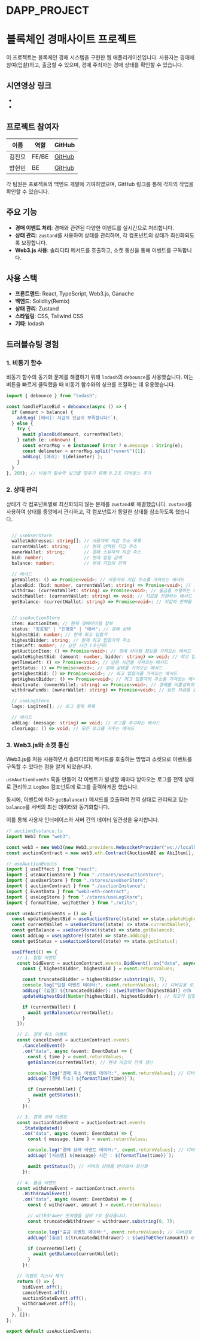 # DAPP_PROJECT
# 블록체인 경매사이트 프로젝트

이 프로젝트는 블록체인 경매 시스템을 구현한 웹 애플리케이션입니다.
사용자는 경매에 참여(입찰)하고, 출금할 수 있으며, 경매 주최자는 경매 상태를 확인할 수 있습니다.

## 시연영상 링크
- [](https://youtu.be/6VNmBCxeCRA)
- [](https://www.youtube.com/watch?v=GR2t5FWPvBY)

## 프로젝트 참여자

| 이름   | 역할  | GitHub                                       |
| ------ | ----- | -------------------------------------------- |
| 김진모 | FE/BE | [GitHub](https://github.com/moriroKim)       |
| 방현민 | BE    | [GitHub](https://github.com/banghyunmin1999) |

각 팀원은 프로젝트의 백엔드 개발에 기여하였으며, GitHub 링크를 통해 각자의 작업을 확인할 수 있습니다.

## 주요 기능

- **경매 이벤트 처리**: 경매와 관련된 다양한 이벤트를 실시간으로 처리합니다.
- **상태 관리**: `zustand`를 사용하여 상태를 관리하며, 각 컴포넌트의 상태가 최신화되도록 보장합니다.
- **Web3.js 사용**: 솔리디티 메서드를 호출하고, 소켓 통신을 통해 이벤트를 구독합니다.

## 사용 스택

- **프론트엔드**: React, TypeScript, Web3.js, Ganache
- **백엔드**: Solidity(Remix)
- **상태 관리**: Zustand
- **스타일링**: CSS, Tailwind CSS
- **기타**: lodash

## 트러블슈팅 경험

### 1. 비동기 함수

비동기 함수의 동기화 문제를 해결하기 위해 `lodash`의 `debounce`를 사용했습니다. 이는 버튼을 빠르게 클릭했을 때 비동기 함수와의 싱크를 조절하는 데 유용했습니다.

```typescript
import { debounce } from "lodash";

const handlePlaceBid = debounce(async () => {
  if (amount > balance) {
    addLog(`[에러]: 지갑의 잔금이 부족합니다!`);
  } else {
    try {
      await placeBid(amount, currentWallet);
    } catch (e: unknown) {
      const errorMsg = e instanceof Error ? e.message : String(e);
      const delimeter = errorMsg.split("revert")[1];
      addLog(`[에러]: ${delimeter}`);
    }
  }
}, 200); // 비동기 함수와 싱크를 맞추기 위해 0.2초 디바운스 추가
```

### 2. 상태 관리

상태가 각 컴포넌트별로 최신화되지 않는 문제를 `zustand`로 해결했습니다. `zustand`를 사용하여 상태를 중앙에서 관리하고, 각 컴포넌트가 동일한 상태를 참조하도록 했습니다.

```typescript

  // useUserStore
  walletAddresses: string[]; // 사용자의 지갑 주소 목록
  currentWallet: string;     // 현재 선택된 지갑 주소
  ownerWallet: string;       // 경매 소유자의 지갑 주소
  bid: number;               // 현재 입찰 금액
  balance: number;           // 현재 지갑의 잔액

  // 메서드
  getWallets: () => Promise<void>; // 사용자의 지갑 주소를 가져오는 메서드
  placeBid: (bid: number, currentWallet: string) => Promise<void>; // 입찰을 수행하는 메서드
  withdraw: (currentWallet: string) => Promise<void>; // 출금을 수행하는 메서드
  switchWallet: (currentWallet: string) => void; // 지갑을 전환하는 메서드
  getBalance: (currentWallet: string) => Promise<void>; // 지갑의 잔액을 가져오는 메서드


  // useAuctionStore
  item: AuctionItem; // 현재 경매아이템 정보
  status: "종료됨" | "진행중" | "에러"; // 경매 상태
  highestBid: number; // 현재 최고 입찰가
  highestBidder: string; // 현재 최고 입찰가의 주소
  timeLeft: number; // 남은 시간 (초단위)
  getAuctionItem: () => Promise<void>; // 경매 아이템 정보를 가져오는 메서드
  updateHighestBid: (amount: number, bidder: string) => void; // 최고 입찰가를 업데이트하는 메서드
  getTimeLeft: () => Promise<void>; // 남은 시간을 가져오는 메서드
  getStatus: () => Promise<void>; // 경매 상태를 가져오는 메서드
  getHighestBid: () => Promise<void>; // 최고 입찰가를 가져오는 메서드
  getHighestBidder: () => Promise<void>; // 최고 입찰자의 주소를 가져오는 메서드
  deactivate: (ownerWallet: string) => Promise<void>; // 경매를 비활성화하는 메서드
  withdrawFunds: (ownerWallet: string) => Promise<void>; // 남은 자금을 출금하는 메서드

  // useLogStore
  logs: LogItem[]; // 로그 항목 목록

  // 메서드
  addLog: (message: string) => void; // 로그를 추가하는 메서드
  clearLogs: () => void; // 모든 로그를 지우는 메서드
```

### 3. Web3.js와 소켓 통신

Web3.js를 처음 사용하면서 솔리디티의 메서드를 호출하는 방법과 소켓으로 이벤트를 구독할 수 있다는 점을 알게 되었습니다.

`useAuctionEvents` 훅을 만들어 각 이벤트가 발생할 때마다 받아오는 로그를 전역 상태로 관리하고 `LogBox` 컴포넌트에 로그를 출력하게끔 했습니다.

동시에, 이벤트에 따라 `getBalance()` 메서드를 호출하여 전역 상태로 관리되고 있는 `balance`를 서버의 최신 데이터와 동기화합니다.

이를 통해 사용자 인터페이스와 서버 간의 데이터 일관성을 유지합니다.

```typescript
// auctionInstance.ts
import Web3 from "web3";

const web3 = new Web3(new Web3.providers.WebsocketProvider("ws://localhost:7545"));
const auctionContract = new web3.eth.Contract(AuctionABI as AbiItem[], CONTRACT_ADDRESS);
```

```typescript
// useAuctionEvents
import { useEffect } from "react";
import { useAuctionStore } from "./stores/useAuctionStore";
import { useUserStore } from "./stores/useUserStore";
import { auctionContract } from "./auctionInstance";
import { EventData } from "web3-eth-contract";
import { useLogStore } from "./stores/useLogStore";
import { formatTime, weiToEther } from "./utils";

const useAuctionEvents = () => {
  const updateHighestBid = useAuctionStore((state) => state.updateHighestBid);
  const currentWallet = useUserStore((state) => state.currentWallet);
  const getBalance = useUserStore((state) => state.getBalance);
  const addLog = useLogStore((state) => state.addLog);
  const getStatus = useAuctionStore((state) => state.getStatus);

  useEffect(() => {
    // 1. 입찰 이벤트
    const bidEvent = auctionContract.events.BidEvent().on("data", async (event: EventData) => {
      const { highestBidder, highestBid } = event.returnValues;

      const truncatedBidder = highestBidder.substring(0, 7);
      console.log("입찰 이벤트 데이터:", event.returnValues); // 디버깅용 로그
      addLog(`[입찰] ${truncatedBidder}: ${weiToEther(highestBid)} eth `);
      updateHighestBid(Number(highestBid), highestBidder); // 최고가 입찰금 갱신

      if (currentWallet) {
        await getBalance(currentWallet);
      }
    });

    // 2. 경매 취소 이벤트
    const cancelEvent = auctionContract.events
      .CanceledEvent()
      .on("data", async (event: EventData) => {
        const { time } = event.returnValues;
        getBalance(currentWallet); // 현재 지갑의 잔액 갱신

        console.log("경매 취소 이벤트 데이터:", event.returnValues); // 디버깅용 로그
        addLog(`[경매 취소] ${formatTime(time)}`);

        if (currentWallet) {
          await getStatus();
        }
      });

    // 3. 경매 상태 이벤트
    const auctionStateEvent = auctionContract.events
      .StateUpdated()
      .on("data", async (event: EventData) => {
        const { message, time } = event.returnValues;

        console.log("경매 상태 이벤트 데이터:", event.returnValues); // 디버깅용 로그
        addLog(`[시스템] ${message} 시간 : ${formatTime(time)}`);

        await getStatus(); // 서버의 상태를 받아와서 최신화
      });

    // 4. 출금 이벤트
    const withdrawEvent = auctionContract.events
      .WithdrawalEvent()
      .on("data", async (event: EventData) => {
        const { withdrawer, amount } = event.returnValues;

        // withdrawer 문자열을 길이 7로 잘라줍니다.
        const truncatedWithdrawer = withdrawer.substring(0, 7);

        console.log("출금 이벤트 데이터:", event.returnValues); // 디버깅용 로그
        addLog(`[출금] ${truncatedWithdrawer} : ${weiToEther(amount)} eth`);

        if (currentWallet) {
          await getBalance(currentWallet);
        }
      });

    // 이벤트 리스너 제거
    return () => {
      bidEvent.off();
      cancelEvent.off();
      auctionStateEvent.off();
      withdrawEvent.off();
    };
  }, []);
};

export default useAuctionEvents;
```
